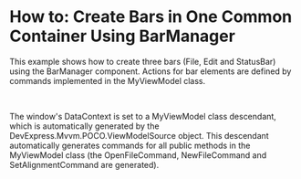 # How to: Create Bars in One Common Container Using BarManager


<p>This example shows how to create three bars (File, Edit and StatusBar) using the BarManager component. Actions for bar elements are defined by commands implemented in the MyViewModel class.</p>
<p> </p>
<p>The window's DataContext is set to a MyViewModel class descendant, which is automatically generated by the DevExpress.Mvvm.POCO.ViewModelSource object. This descendant automatically generates commands for all public methods in the MyViewModel class (the OpenFileCommand, NewFileCommand and SetAlignmentCommand are generated).</p>

<br/>


